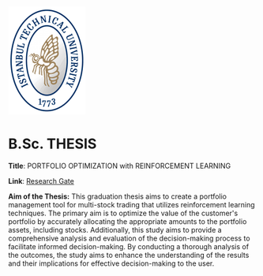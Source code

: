 ![Screenshot](itu_logo.png "ITU logo") 
# B.Sc. THESIS
**Title**: PORTFOLIO OPTIMIZATION with REINFORCEMENT LEARNING

**Link**: [Research Gate](https://www.researchgate.net/publication/374069161_PORTFOLIO_OPTIMIZATION_with_REINFORCEMENT_LEARNING)

**Aim of the Thesis:**
This graduation thesis aims to create a portfolio management tool for multi-stock trading that utilizes reinforcement learning techniques. The primary aim is to optimize the value of the customer's portfolio by accurately allocating the appropriate amounts to the portfolio assets, including stocks. Additionally, this study aims to provide a comprehensive analysis and evaluation of the decision-making process to facilitate informed decision-making. By conducting a thorough analysis of the outcomes, the study aims to enhance the understanding of the results and their implications for effective decision-making to the user.

